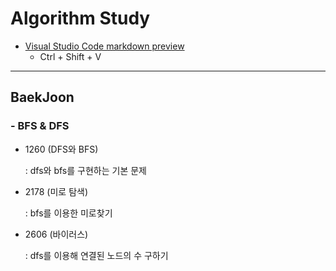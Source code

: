 # Algorithm Study

- [Visual Studio Code markdown preview](https://code.visualstudio.com/docs/languages/markdown)
    - Ctrl + Shift + V


- - -
## BaekJoon

### - BFS & DFS
- 1260 (DFS와 BFS)

  : dfs와 bfs를 구현하는 기본 문제

- 2178 (미로 탐색)

  : bfs를 이용한 미로찾기

- 2606 (바이러스)

  : dfs를 이용해 연결된 노드의 수 구하기